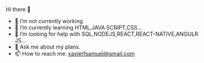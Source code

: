  Hi there 👋


- 🔭 I’m not currently working. 
- 🌱 I’m currently learning HTML,JAVA SCRIPT,CSS...
- 🤔 I’m looking for help with SQL,NODEJS,REACT,REACT-NATIVE,ANGULR JS...
- 💬 Ask me about my plans.
- 📫 How to reach me: xavierfsamuel@gmail.com

